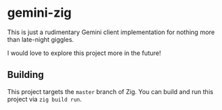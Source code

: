 # gemini-zig
This is just a rudimentary Gemini client implementation for nothing more than late-night giggles.

I would love to explore this project more in the future!


## Building
This project targets the `master` branch of Zig. You can build and run this project via `zig build run`.

